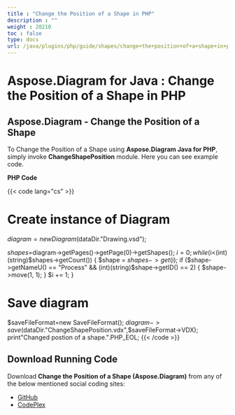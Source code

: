 ```yaml
---
title : "Change the Position of a Shape in PHP" 
description : "" 
weight : 20210 
toc : false
type: docs
url: /java/plugins/php/guide/shapes/change+the+position+of+a+shape+in+php/
---
```


# Aspose.Diagram for Java : Change the Position of a Shape in PHP


## Aspose.Diagram - Change the Position of a Shape

To Change the Position of a Shape using **Aspose.Diagram Java for PHP**, simply invoke **ChangeShapePosition** module. Here you can see example code.

**PHP Code**

{{< code lang="cs" >}}
# Create instance of Diagram
$diagram = new Diagram($dataDir."Drawing.vsd");

$shapes=$diagram->getPages()->getPage(0)->getShapes();
$i = 0;
while ($i<(int)(string)$shapes->getCount()) {
$shape = $shapes->get($i);
if ($shape->getNameU() == "Process" && (int)(string)$shape->getID() == 2) {
$shape->move(1, 1);
}
$i += 1;
}

# Save diagram
$saveFileFormat=new SaveFileFormat();
$diagram->save($dataDir."ChangeShapePosition.vdx",$saveFileFormat->VDX);
print"Changed postion of a shape.".PHP_EOL;
{{< /code >}}

## Download Running Code

Download **Change the Position of a Shape (Aspose.Diagram)** from any of the below mentioned social coding sites:

*   [GitHub](https://github.com/asposediagram/Aspose.Diagram-for-Java/blob/master/Plugins/Aspose_Diagram_Java_for_PHP/src/aspose/diagram/WorkingwithShapes/ChangeShapePosition.php)
*   [CodePlex](https://asposediagramjavaphp.codeplex.com/SourceControl/latest#src/aspose/diagram/WorkingwithShapes/ChangeShapePosition.php)

